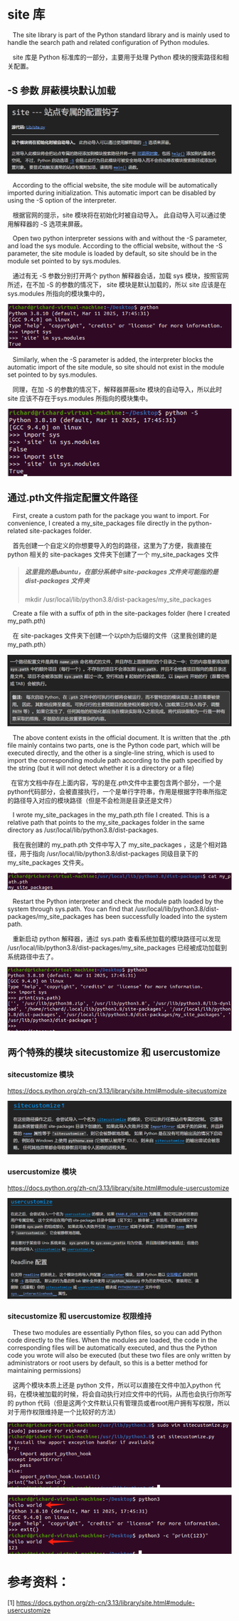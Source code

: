 # site 库

​	&nbsp;&nbsp;The site library is part of the Python standard library and is mainly used to handle the search path and related configuration of Python modules.

​	&nbsp;&nbsp;site 库是 Python 标准库的一部分，主要用于处理 Python 模块的搜索路径和相关配置。

## -S 参数 屏蔽模块默认加载

![1](https://github.com/thedarknessdied/.pth_study/blob/main/screen_shot/9.png)

​	&nbsp;&nbsp;According to the official website, the site module will be automatically imported during initialization. This automatic import can be disabled by using the -S option of the interpreter.

​	&nbsp;&nbsp;根据官网的提示，site 模块将在初始化时被自动导入。 此自动导入可以通过使用解释器的 -S 选项来屏蔽。

​	&nbsp;&nbsp;Open two python interpreter sessions with and without the -S parameter, and load the sys module. According to the official website, without the -S parameter, the site module is loaded by default, so site should be in the module set pointed to by sys.modules.

​	&nbsp;&nbsp;通过有无 -S 参数分别打开两个 python 解释器会话，加载 sys 模块，按照官网所述，在不加 -S 的参数的情况下， site 模块是默认加载的，所以 site 应该是在 sys.modules 所指向的模块集中的，

![1](https://github.com/thedarknessdied/.pth_study/blob/main/screen_shot/1.png)

​	&nbsp;&nbsp;Similarly, when the -S parameter is added, the interpreter blocks the automatic import of the site module, so site should not exist in the module set pointed to by sys.modules.

​	&nbsp;&nbsp;同理，在加 -S 的参数的情况下，解释器屏蔽site 模块的自动导入，所以此时 site 应该不存在于sys.modules 所指向的模块集中。

![1](https://github.com/thedarknessdied/.pth_study/blob/main/screen_shot/2.png)

## 通过.pth文件指定配置文件路径

​	&nbsp;&nbsp;First, create a custom path for the package you want to import. For convenience, I created a my_site_packages file directly in the python-related site-packages folder.

​	&nbsp;&nbsp;首先创建一个自定义的你想要导入的包的路径，这里为了方便，我直接在 python 相关的 site-packages 文件夹下创建了一个 my_site_packages 文件

> #####  这里我的是ubuntu，在部分系统中 site-packages 文件夹可能指的是 dist-packages 文件夹
>
> mkdir /usr/local/lib/python3.8/dist-packages/my_site_packages

​	&nbsp;&nbsp;Create a file with a suffix of pth in the site-packages folder (here I created my_path.pth)

​	&nbsp;&nbsp;在 site-packages 文件夹下创建一个以pth为后缀的文件（这里我创建的是 my_path.pth）

![1](https://github.com/thedarknessdied/.pth_study/blob/main/screen_shot/10.png)

​	&nbsp;&nbsp;The above content exists in the official document. It is written that the .pth file mainly contains two parts, one is the Python code part, which will be executed directly, and the other is a single-line string, which is used to import the corresponding module path according to the path specified by the string (but it will not detect whether it is a directory or a file)

​	&nbsp;&nbsp;在官方文档中存在上面内容，写的是在.pth文件中主要包含两个部分，一个是python代码部分，会被直接执行，一个是单行字符串，作用是根据字符串所指定的路径导入对应的模块路径（但是不会检测是目录还是文件）

​	&nbsp;&nbsp;I wrote my_site_packages in the my_path.pth file I created. This is a relative path that points to the my_site_packages folder in the same directory as /usr/local/lib/python3.8/dist-packages.

​	&nbsp;&nbsp;我在我创建的 my_path.pth 文件中写入了 my_site_packages ，这是个相对路径，用于指向 /usr/local/lib/python3.8/dist-packages 同级目录下的 my_site_packages 文件夹。

![1](https://github.com/thedarknessdied/.pth_study/blob/main/screen_shot/8.png)

​	&nbsp;&nbsp;Restart the Python interpreter and check the module path loaded by the system through sys.path. You can find that /usr/local/lib/python3.8/dist-packages/my_site_packages has been successfully loaded into the system path.	

​	&nbsp;&nbsp;重新启动 python 解释器，通过 sys.path 查看系统加载的模块路径可以发现 /usr/local/lib/python3.8/dist-packages/my_site_packages 已经被成功加载到系统路径中去了。

![1](https://github.com/thedarknessdied/.pth_study/blob/main/screen_shot/7.png)

## 两个特殊的模块 sitecustomize 和 usercustomize

### sitecustomize 模块

https://docs.python.org/zh-cn/3.13/library/site.html#module-sitecustomize

![1](https://github.com/thedarknessdied/.pth_study/blob/main/screen_shot/3.png)

### usercustomize 模块

https://docs.python.org/zh-cn/3.13/library/site.html#module-usercustomize

![1](https://github.com/thedarknessdied/.pth_study/blob/main/screen_shot/4.png)

### sitecustomize 和 usercustomize 权限维持

​	&nbsp;&nbsp;These two modules are essentially Python files, so you can add Python code directly to the files. When the modules are loaded, the code in the corresponding files will be automatically executed, and thus the Python code you wrote will also be executed (but these two files are only written by administrators or root users by default, so this is a better method for maintaining permissions)

​	&nbsp;&nbsp;这两个模块本质上还是 python 文件，所以可以直接在文件中加入python 代码，在模块被加载的时候，将会自动执行对应文件中的代码，从而也会执行你所写的 python 代码（但是这两个文件默认只有管理员或者root用户拥有写权限，所以对于用作权限维持是一个比较好的方法）

![1](https://github.com/thedarknessdied/.pth_study/blob/main/screen_shot/5.png)

![1](https://github.com/thedarknessdied/.pth_study/blob/main/screen_shot/6.png)



# 参考资料：

[1] https://docs.python.org/zh-cn/3.13/library/site.html#module-usercustomize